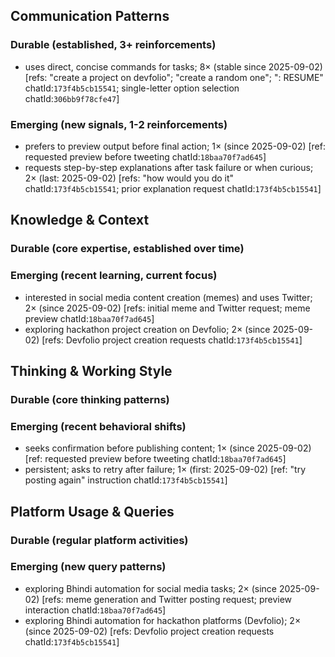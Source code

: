 ## Communication Patterns
### Durable (established, 3+ reinforcements)
- uses direct, concise commands for tasks; 8× (stable since 2025-09-02) [refs: "create a project on devfolio"; "create a random one"; ": RESUME" chatId:`173f4b5cb15541`; single-letter option selection chatId:`306bb9f78cfe47`]

### Emerging (new signals, 1-2 reinforcements)
- prefers to preview output before final action; 1× (since 2025-09-02) [ref: requested preview before tweeting chatId:`18baa70f7ad645`]
- requests step-by-step explanations after task failure or when curious; 2× (last: 2025-09-02) [refs: "how would you do it" chatId:`173f4b5cb15541`; prior explanation request chatId:`173f4b5cb15541`]

## Knowledge & Context
### Durable (core expertise, established over time)

### Emerging (recent learning, current focus)
- interested in social media content creation (memes) and uses Twitter; 2× (since 2025-09-02) [refs: initial meme and Twitter request; meme preview chatId:`18baa70f7ad645`]
- exploring hackathon project creation on Devfolio; 2× (since 2025-09-02) [refs: Devfolio project creation requests chatId:`173f4b5cb15541`]

## Thinking & Working Style
### Durable (core thinking patterns)

### Emerging (recent behavioral shifts)
- seeks confirmation before publishing content; 1× (since 2025-09-02) [ref: requested preview before tweeting chatId:`18baa70f7ad645`]
- persistent; asks to retry after failure; 1× (first: 2025-09-02) [ref: "try posting again" instruction chatId:`173f4b5cb15541`]

## Platform Usage & Queries
### Durable (regular platform activities)

### Emerging (new query patterns)
- exploring Bhindi automation for social media tasks; 2× (since 2025-09-02) [refs: meme generation and Twitter posting request; preview interaction chatId:`18baa70f7ad645`]
- exploring Bhindi automation for hackathon platforms (Devfolio); 2× (since 2025-09-02) [refs: Devfolio project creation requests chatId:`173f4b5cb15541`]